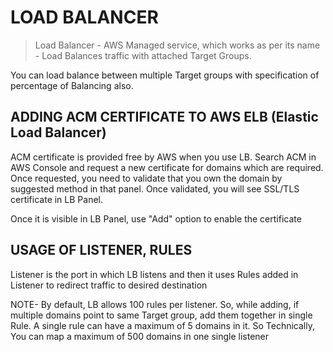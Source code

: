 # LOAD BALANCER

> Load Balancer - AWS Managed service, which works as per its name - Load Balances traffic with attached Target Groups. 

You can load balance between multiple Target groups with specification of percentage of Balancing also. 

## ADDING ACM CERTIFICATE TO AWS ELB (Elastic Load Balancer)

ACM certificate is provided free by AWS when you use LB. Search ACM in AWS Console and request a new certificate for domains which are required. Once requested, you need to validate that you own the domain by suggested method in that panel. Once validated, you will see SSL/TLS certificate in LB Panel.

Once it is visible in LB Panel, use "Add" option to enable the certificate

## USAGE OF LISTENER, RULES

Listener is the port in which LB listens and then it uses Rules added in Listener to redirect traffic to desired destination

NOTE- By default, LB allows 100 rules per listener. So, while adding, if multiple domains point to same Target group, add them together in single Rule. A single rule can have a maximum of 5 domains in it. So Technically, You can map a maximum of 500 domains in one single listener
